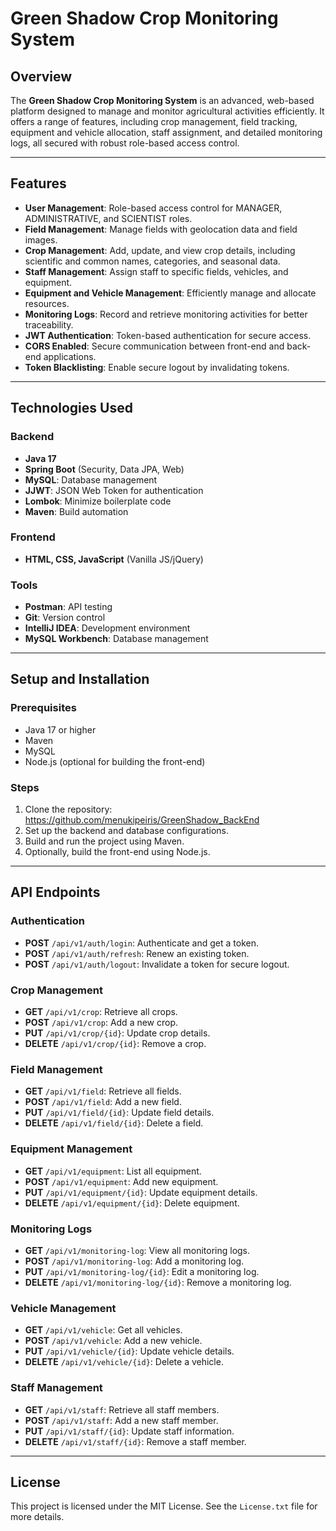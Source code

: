 # **Green Shadow Crop Monitoring System**

## **Overview**
The **Green Shadow Crop Monitoring System** is an advanced, web-based platform designed to manage and monitor agricultural activities efficiently. It offers a range of features, including crop management, field tracking, equipment and vehicle allocation, staff assignment, and detailed monitoring logs, all secured with robust role-based access control.

---

## **Features**
- **User Management**: Role-based access control for MANAGER, ADMINISTRATIVE, and SCIENTIST roles.
- **Field Management**: Manage fields with geolocation data and field images.
- **Crop Management**: Add, update, and view crop details, including scientific and common names, categories, and seasonal data.
- **Staff Management**: Assign staff to specific fields, vehicles, and equipment.
- **Equipment and Vehicle Management**: Efficiently manage and allocate resources.
- **Monitoring Logs**: Record and retrieve monitoring activities for better traceability.
- **JWT Authentication**: Token-based authentication for secure access.
- **CORS Enabled**: Secure communication between front-end and back-end applications.
- **Token Blacklisting**: Enable secure logout by invalidating tokens.

---

## **Technologies Used**

### **Backend**
- **Java 17**
- **Spring Boot** (Security, Data JPA, Web)
- **MySQL**: Database management
- **JJWT**: JSON Web Token for authentication
- **Lombok**: Minimize boilerplate code
- **Maven**: Build automation

### **Frontend**
- **HTML, CSS, JavaScript** (Vanilla JS/jQuery)

### **Tools**
- **Postman**: API testing
- **Git**: Version control
- **IntelliJ IDEA**: Development environment
- **MySQL Workbench**: Database management

---

## **Setup and Installation**

### **Prerequisites**
- Java 17 or higher
- Maven
- MySQL
- Node.js (optional for building the front-end)

### **Steps**
1. Clone the repository:
   https://github.com/menukipeiris/GreenShadow_BackEnd
2. Set up the backend and database configurations.
3. Build and run the project using Maven.
4. Optionally, build the front-end using Node.js.

---

## **API Endpoints**

### **Authentication**
- **POST** `/api/v1/auth/login`: Authenticate and get a token.
- **POST** `/api/v1/auth/refresh`: Renew an existing token.
- **POST** `/api/v1/auth/logout`: Invalidate a token for secure logout.

### **Crop Management**
- **GET** `/api/v1/crop`: Retrieve all crops.
- **POST** `/api/v1/crop`: Add a new crop.
- **PUT** `/api/v1/crop/{id}`: Update crop details.
- **DELETE** `/api/v1/crop/{id}`: Remove a crop.

### **Field Management**
- **GET** `/api/v1/field`: Retrieve all fields.
- **POST** `/api/v1/field`: Add a new field.
- **PUT** `/api/v1/field/{id}`: Update field details.
- **DELETE** `/api/v1/field/{id}`: Delete a field.

### **Equipment Management**
- **GET** `/api/v1/equipment`: List all equipment.
- **POST** `/api/v1/equipment`: Add new equipment.
- **PUT** `/api/v1/equipment/{id}`: Update equipment details.
- **DELETE** `/api/v1/equipment/{id}`: Delete equipment.

### **Monitoring Logs**
- **GET** `/api/v1/monitoring-log`: View all monitoring logs.
- **POST** `/api/v1/monitoring-log`: Add a monitoring log.
- **PUT** `/api/v1/monitoring-log/{id}`: Edit a monitoring log.
- **DELETE** `/api/v1/monitoring-log/{id}`: Remove a monitoring log.

### **Vehicle Management**
- **GET** `/api/v1/vehicle`: Get all vehicles.
- **POST** `/api/v1/vehicle`: Add a new vehicle.
- **PUT** `/api/v1/vehicle/{id}`: Update vehicle details.
- **DELETE** `/api/v1/vehicle/{id}`: Delete a vehicle.

### **Staff Management**
- **GET** `/api/v1/staff`: Retrieve all staff members.
- **POST** `/api/v1/staff`: Add a new staff member.
- **PUT** `/api/v1/staff/{id}`: Update staff information.
- **DELETE** `/api/v1/staff/{id}`: Remove a staff member.

---

## **License**
This project is licensed under the MIT License. See the `License.txt` file for more details.


